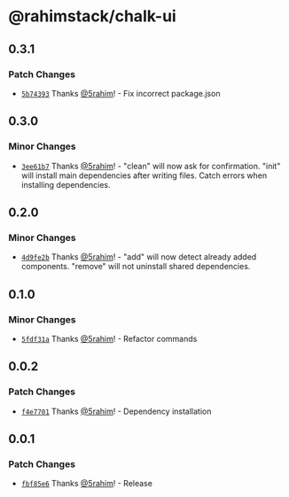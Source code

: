 # @rahimstack/chalk-ui

## 0.3.1

### Patch Changes

- [`5b74393`](https://github.com/5rahim/chalk-ui/commit/5b7439321e49f9237bd1dc26f590792e9829a5b6) Thanks [@5rahim](https://github.com/5rahim)! - Fix incorrect package.json

## 0.3.0

### Minor Changes

- [`3ee61b7`](https://github.com/5rahim/chalk-ui/commit/3ee61b76a9268dcd31a1f616b5a962702170ba4a) Thanks [@5rahim](https://github.com/5rahim)! - "clean" will now ask for confirmation. "init" will install main dependencies after writing files. Catch errors when
  installing dependencies.

## 0.2.0

### Minor Changes

- [`4d9fe2b`](https://github.com/5rahim/chalk-ui/commit/4d9fe2ba05bb5217e687f6faaf6fdc30b5770c8c) Thanks [@5rahim](https://github.com/5rahim)! - "add" will now detect already added components. "remove" will not uninstall shared dependencies.

## 0.1.0

### Minor Changes

- [`5fdf31a`](https://github.com/5rahim/chalk-ui/commit/5fdf31af911479f40c736dd72785191f9a1e5f62) Thanks [@5rahim](https://github.com/5rahim)! - Refactor commands

## 0.0.2

### Patch Changes

- [`f4e7701`](https://github.com/5rahim/chalk-ui/commit/f4e770198065be2ea0d7c9991fa7a5f7c5ff8f8b) Thanks [@5rahim](https://github.com/5rahim)! - Dependency installation

## 0.0.1

### Patch Changes

- [`fbf85e6`](https://github.com/5rahim/chalk-ui/commit/fbf85e6b5f68ec7bbe5abcd9002fcf595c3aa9e9) Thanks [@5rahim](https://github.com/5rahim)! - Release
